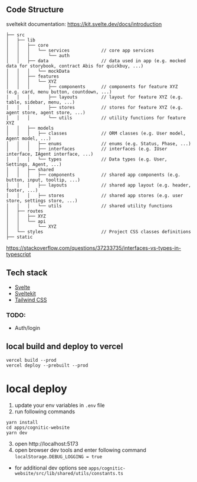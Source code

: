 ## Code Structure

sveltekit documentation: https://kit.svelte.dev/docs/introduction

```term
├── src
│   ├── lib
│   │   ├── core
│   │   │   └── services            // core app services
│   │   │       └── auth
│   │   ├── data                    // data used in app (e.g. mocked data for storybook, contract Abis for quickbuy, ...)
│   │   │   └── mockData
│   │   ├── features
│   │   │   └── XYZ
│   │   │       ├── components      // components for feature XYZ (e.g. card, menu button, countdown, ...)
│   │   │       ├── layouts         // layout for feature XYZ (e.g. table, sidebar, menu, ...)
│   │   │       ├── stores          // stores for feature XYZ (e.g. agent store, agent store, ...)
│   │   │       └── utils           // utility functions for feature XYZ
│   │   ├── models
│   │   │   ├── classes             // ORM classes (e.g. User model, Agent model, ...)
│   │   │   ├── enums               // enums (e.g. Status, Phase, ...)
│   │   │   ├── interfaces          // interfaces (e.g. IUser interface, IAgent interface, ...)
│   │   │   └── types               // Data types (e.g. User, Settings, Agent, ...)
│   │   ├── shared
│   │   │   ├── components          // shared app components (e.g. button, input, tooltip, ...)
│   │   │   ├── layouts             // shared app layout (e.g. header, footer, ...)
│   │   │   ├── stores              // shared app stores (e.g. user store, settings store, ...)
│   │   │   └── utils               // shared utility functions
│   ├── routes
│   │   ├── XYZ
│   │   └── api
│   │       └── XYZ
│   └── styles                      // Project CSS classes definitions
├── static
```

https://stackoverflow.com/questions/37233735/interfaces-vs-types-in-typescript

## Tech stack

- [Svelte](https://svelte.dev/)
- [Sveltekit](https://kit.svelte.dev/)
- [Tailwind CSS](https://tailwindcss.com/)

### TODO:
- Auth/login


## local build and deploy to vercel

```
vercel build --prod
vercel deploy --prebuilt --prod
```

# local deploy

1. update your env variables in `.env` file
2. run following commands
```
yarn install
cd apps/cognitic-website
yarn dev
```
3. open http://localhost:5173
4. open browser dev tools and enter following command `localStorage.DEBUG_LOGGING = true`


- for additional dev options see `apps/cognitic-website/src/lib/shared/utils/constants.ts`